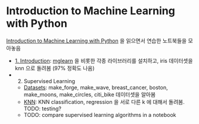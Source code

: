 # Introduction to Machine Learning with Python

[Introduction to Machine Learning with Python](https://github.com/amueller/introduction_to_ml_with_python) 을 읽으면서 연습한 노트북들을 모아놓음
- [1. Introduction](notebooks/01-introduction.ipynb): [mglearn](https://github.com/amueller/introduction_to_ml_with_python/tree/master/mglearn) 을 비롯한 각종 라이브러리를 설치하고, iris 데이터셋을 knn 으로 돌려봄 (97% 정확도 나옴)
- 2. Supervised Learning
    - [Datasets](notebooks/02-datasets.ipynb): make_forge, make_wave, breast_cancer, boston, make_moons, make_circles, citi_bike 데이터셋을 알아봄
    - [KNN](notebooks/02-knn.ipynb): KNN classification, regression 을 서로 다른 k 에 대해서 돌려봄. TODO: testing?
    - TODO: compare supervised learning algorithms in a notebook